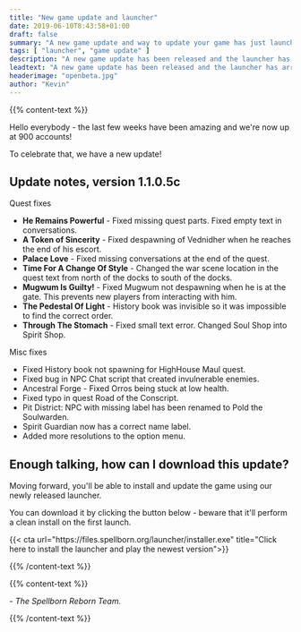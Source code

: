 ```yaml
---
title: "New game update and launcher"
date: 2019-06-10T8:43:58+01:00
draft: false
summary: "A new game update and way to update your game has just launched!"
tags: [ "launcher", "game update" ]
description: "A new game update has been released and the launcher has arrived!"
leadtext: "A new game update has been released and the launcher has arrived!"
headerimage: "openbeta.jpg"
author: "Kevin"
---
```


{{% content-text %}}

  <p>Hello everybody - the last few weeks have been amazing and we're now up at 900 accounts!</p>
  <p>To celebrate that, we have a new update!</p>

  <h2>Update notes, version 1.1.0.5c</h2>
        <span class="label label-success">Quest fixes</span>
        <ul>
                        <li><b>He Remains Powerful</b> - Fixed missing quest parts. Fixed empty text in conversations.</li>
                        <li><b>A Token of Sincerity</b> - Fixed despawning of Vednidher when he reaches the end of his escort.</li>
                        <li><b>Palace Love</b> - Fixed missing conversations at the end of the quest.</li>
                        <li><b>Time For A Change Of Style</b> - Changed the war scene location in the quest text from north of the docks to south of the docks.</li>
                        <li><b>Mugwum Is Guilty!</b> - Fixed Mugwum not despawning when he is at the gate. This prevents new players from interacting with him.</li>
                        <li><b>The Pedestal Of Light</b> - History book was invisible so it was impossible to find the correct order.</li>
                        <li><b>Through The Stomach</b> - Fixed small text error. Changed Soul Shop into Spirit Shop.</li>
                </ul>
        <span class="label label-warning">Misc fixes</span>
        <ul>
                        <li>Fixed History book not spawning for HighHouse Maul quest.</li>
                        <li> Fixed bug in NPC Chat script that created invulnerable enemies.</li>
                        <li>Ancestral Forge - Fixed Orros being stuck at low health.</li>
                        <li>Fixed typo in quest Road of the Conscript.</li>
                        <li>Pit District: NPC with missing label has been renamed to Pold the Soulwarden.</li>
                        <li>Spirit Guardian now has a correct name label.</li>
                        <li>Added more resolutions to the option menu.</li>
                </ul>


  <h2>Enough talking, how can I download this update?</h2>
  <p>Moving forward, you'll be able to install and update the game using our newly released launcher.</p>
  <p>You can download it by clicking the button below - beware that it'll perform a clean install on the first launch.</p>
  <p>{{< cta url="https://files.spellborn.org/launcher/installer.exe" title="Click here to install the launcher and play the newest version">}}</p>
{{% /content-text %}}


{{% content-text %}}

  <p><i>- The Spellborn Reborn Team.</i></p>

{{% /content-text %}}